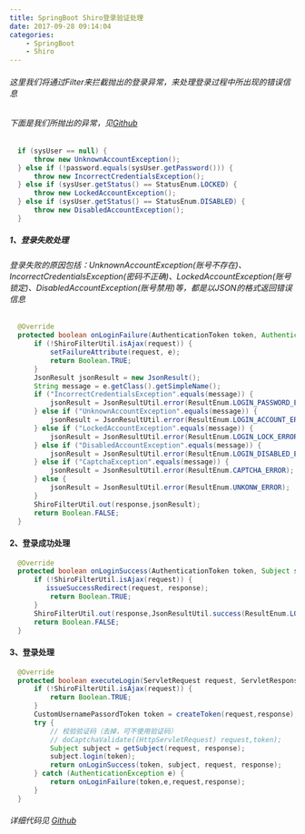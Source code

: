 ```yaml
---
title: SpringBoot Shiro登录验证处理
date: 2017-09-28 09:14:04
categories:
	- SpringBoot
	- Shiro
---
```

###### 这里我们将通过Filter来拦截抛出的登录异常，来处理登录过程中所出现的错误信息
###### 下面是我们所抛出的异常，见[Github](https://github.com/WhiteCode2016/WhiteCode/blob/master/whitecode-core/src/main/java/com/whitecode/shiro/SystemShiroRealm.java)
  ```java
	if (sysUser == null) {
        throw new UnknownAccountException();
    } else if (!password.equals(sysUser.getPassword())) {
        throw new IncorrectCredentialsException();
    } else if (sysUser.getStatus() == StatusEnum.LOCKED) {
        throw new LockedAccountException();
    } else if (sysUser.getStatus() == StatusEnum.DISABLED) {
        throw new DisabledAccountException();
    }
  ```
<!-- more -->
##### 1、登录失败处理
###### 登录失败的原因包括：UnknownAccountException(账号不存在)、IncorrectCredentialsException(密码不正确)、LockedAccountException(账号锁定)、DisabledAccountException(账号禁用)等，都是以JSON的格式返回错误信息
  ```java
	@Override
	protected boolean onLoginFailure(AuthenticationToken token, AuthenticationException e, ServletRequest request, ServletResponse response) {
		if (!ShiroFilterUtil.isAjax(request)) {
			setFailureAttribute(request, e);
			return Boolean.TRUE;
		}
		JsonResult jsonResult = new JsonResult();
		String message = e.getClass().getSimpleName();
		if ("IncorrectCredentialsException".equals(message)) {
			jsonResult = JsonResultUtil.error(ResultEnum.LOGIN_PASSWORD_ERROR);
		} else if ("UnknownAccountException".equals(message)) {
			jsonResult = JsonResultUtil.error(ResultEnum.LOGIN_ACCOUNT_ERROR);
		} else if ("LockedAccountException".equals(message)) {
			jsonResult = JsonResultUtil.error(ResultEnum.LOGIN_LOCK_ERROR);
		} else if ("DisabledAccountException".equals(message)) {
			jsonResult = JsonResultUtil.error(ResultEnum.LOGIN_DISABLED_ERROR);
		} else if ("CaptchaException".equals(message)) {
			jsonResult = JsonResultUtil.error(ResultEnum.CAPTCHA_ERROR);
		} else {
			jsonResult = JsonResultUtil.error(ResultEnum.UNKONW_ERROR);
		}
		ShiroFilterUtil.out(response,jsonResult);
		return Boolean.FALSE;
	}
  ```
#### 2、登录成功处理
  ```java
	@Override
	protected boolean onLoginSuccess(AuthenticationToken token, Subject subject, ServletRequest request, ServletResponse response) throws Exception {
		if (!ShiroFilterUtil.isAjax(request)) {
		   issueSuccessRedirect(request, response);
			return Boolean.TRUE;
		}
		ShiroFilterUtil.out(response,JsonResultUtil.success(ResultEnum.LOGIN_SUCCESS));
		return Boolean.FALSE;
	}
  ```
#### 3、登录处理
  ```java
	@Override
	protected boolean executeLogin(ServletRequest request, ServletResponse response) throws Exception {
	    if (!ShiroFilterUtil.isAjax(request)) {
	        return Boolean.TRUE;
	    }
	    CustomUsernamePassordToken token = createToken(request,response);
	    try {
	        // 校验验证码（去掉，可不使用验证码）
	        // doCaptchaValidate((HttpServletRequest) request,token);
	        Subject subject = getSubject(request, response);
	        subject.login(token);
	        return onLoginSuccess(token, subject, request, response);
	    } catch (AuthenticationException e) {
	        return onLoginFailure(token,e,request,response);
	    }
	}
  ```	
###### 详细代码见 [Github](https://github.com/WhiteCode2016/WhiteCode/blob/master/whitecode-core/src/main/java/com/whitecode/shiro/filter/LoginFilter.java)